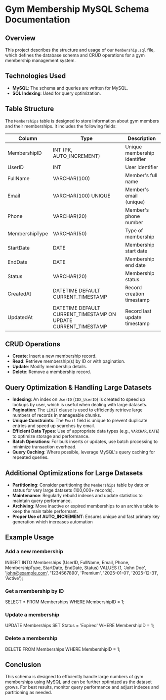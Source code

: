 # Gym Membership MySQL Schema Documentation

## Overview
This project describes the structure and usage of our `Membership.sql` file, which defines the database schema and CRUD operations for a gym membership management system.

## Technologies Used
- **MySQL**: The schema and queries are written for MySQL.
- **SQL Indexing**: Used for query optimization.

## Table Structure
The `Memberships` table is designed to store information about gym members and their memberships. It includes the following fields:

| Column         | Type                        | Description                        |
|---------------|-----------------------------|------------------------------------|
| MembershipID  | INT (PK, AUTO_INCREMENT)    | Unique membership identifier       |
| UserID        | INT                         | User identifier                    |
| FullName      | VARCHAR(100)                | Member's full name                 |
| Email         | VARCHAR(100) UNIQUE         | Member's email (unique)            |
| Phone         | VARCHAR(20)                 | Member's phone number              |
| MembershipType| VARCHAR(50)                 | Type of membership                 |
| StartDate     | DATE                        | Membership start date              |
| EndDate       | DATE                        | Membership end date                |
| Status        | VARCHAR(20)                 | Membership status                  |
| CreatedAt     | DATETIME DEFAULT CURRENT_TIMESTAMP | Record creation timestamp  |
| UpdatedAt     | DATETIME DEFAULT CURRENT_TIMESTAMP ON UPDATE CURRENT_TIMESTAMP | Record last update timestamp |

## CRUD Operations
- **Create**: Insert a new membership record.
- **Read**: Retrieve membership(s) by ID or with pagination.
- **Update**: Modify membership details.
- **Delete**: Remove a membership record.

## Query Optimization & Handling Large Datasets
- **Indexing**: An index on `UserID` (`IDX_UserID`) is created to speed up lookups by user, which is useful when dealing with large datasets.
- **Pagination**: The `LIMIT` clause is used to efficiently retrieve large numbers of records in manageable chunks.
- **Unique Constraints**: The `Email` field is unique to prevent duplicate entries and speed up searches by email.
- **Efficient Data Types**: Use of appropriate data types (e.g., `VARCHAR`, `DATE`) to optimize storage and performance.
- **Batch Operations**: For bulk inserts or updates, use batch processing to minimize transaction overhead.
- **Query Caching**: Where possible, leverage MySQL's query caching for repeated queries.

## Additional Optimizations for Large Datasets
- **Partitioning**: Consider partitioning the `Memberships` table by date or status for very large datasets (100,000+ records).
- **Maintenance**: Regularly rebuild indexes and update statistics to maintain query performance.
- **Archiving**: Move inactive or expired memberships to an archive table to keep the main table performant.
- **Proper Use of AUTO_INCREMENT**: Ensures unique and fast primary key generation which increases automation

## Example Usage
### Add a new membership
INSERT INTO Memberships (UserID, FullName, Email, Phone, MembershipType, StartDate, EndDate, Status)
VALUES (1, 'John Doe', 'john@example.com', '1234567890', 'Premium', '2025-01-01', '2025-12-31', 'Active');

### Get a membership by ID
SELECT * FROM Memberships WHERE MembershipID = 1;

### Update a membership
UPDATE Memberships SET Status = 'Expired' WHERE MembershipID = 1;

### Delete a membership
DELETE FROM Memberships WHERE MembershipID = 1;


## Conclusion
This schema is designed to efficiently handle large numbers of gym memberships using MySQL and can be further optimized as the dataset grows. For best results, monitor query performance and adjust indexes and partitioning as needed.
